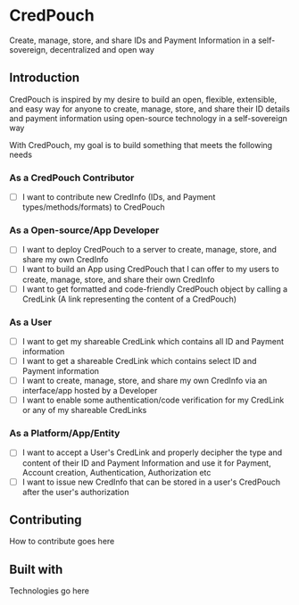 # CredPouch
Create, manage, store, and share IDs and Payment Information in a self-sovereign, decentralized and open way

## Introduction

CredPouch is inspired by my desire to build an open, flexible, extensible, and easy way for anyone to create, manage, store, and share their ID details and payment information using open-source technology in a self-sovereign way

With CredPouch, my goal is to build something that meets the following needs

### As a CredPouch Contributor
- [ ] I want to contribute new CredInfo (IDs, and Payment types/methods/formats) to CredPouch

### As a Open-source/App Developer
- [ ] I want to deploy CredPouch to a server to create, manage, store, and share my own CredInfo
- [ ] I want to build an App using CredPouch that I can offer to my users to create, manage, store, and share their own CredInfo
- [ ] I want to get formatted and code-friendly CredPouch object by calling a CredLink (A link representing the content of a CredPouch)

### As a User
- [ ] I want to get my shareable CredLink which contains all ID and Payment information
- [ ] I want to get a shareable CredLink which contains select ID and Payment information
- [ ] I want to create, manage, store, and share my own CredInfo via an interface/app hosted by a Developer
- [ ] I want to enable some authentication/code verification for my CredLink or any of my shareable CredLinks 

### As a Platform/App/Entity
- [ ] I want to accept a User's CredLink and properly decipher the type and content of their ID and Payment Information and use it for Payment, Account creation, Authentication, Authorization etc
- [ ] I want to issue new CredInfo that can be stored in a user's CredPouch after the user's authorization

## Contributing
How to contribute goes here

## Built with
Technologies go here
